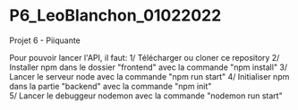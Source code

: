 # P6_LeoBlanchon_01022022
Projet 6 - Piiquante


Pour pouvoir lancer l'API, il faut: 
1/ Télécharger ou cloner ce repository
2/ Installer npm dans le dossier "frontend" avec la commande "npm install"
3/ Lancer le serveur node avec la commande "npm run start"
4/ Initialiser npm dans la partie "backend" avec la commande "npm init"  
5/ Lancer le debuggeur nodemon avec la commande "nodemon run start"

